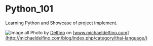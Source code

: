 # Python_101
Learning Python and Showcase of project implement.

![Image all](http://michaeldelfino.com/blog/wp-content/uploads/2018/06/pyconth-logo.png)
Photo by [Delfino](www.michaeldelfino.com) on [www.michaeldelfino.com](http://michaeldelfino.com/blog/index.php/category/thai-language/)
<br>
